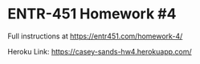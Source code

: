 # ENTR-451 Homework #4

Full instructions at https://entr451.com/homework-4/

Heroku Link: https://casey-sands-hw4.herokuapp.com/